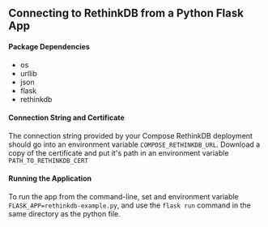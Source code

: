 ## Connecting to RethinkDB from a Python Flask App

#### Package Dependencies
* os
* urllib
* json
* flask
* rethinkdb

#### Connection String and Certificate
The connection string provided by your Compose RethinkDB deployment should go into an environment variable `COMPOSE_RETHINKDB_URL`.
Download a copy of the certificate and put it's path in an environment variable `PATH_TO_RETHINKDB_CERT`

#### Running the Application
To run the app from the command-line, set and environment variable `FLASK_APP=rethinkdb-example.py`, and use the `flask run` command in the same directory as the python file.
